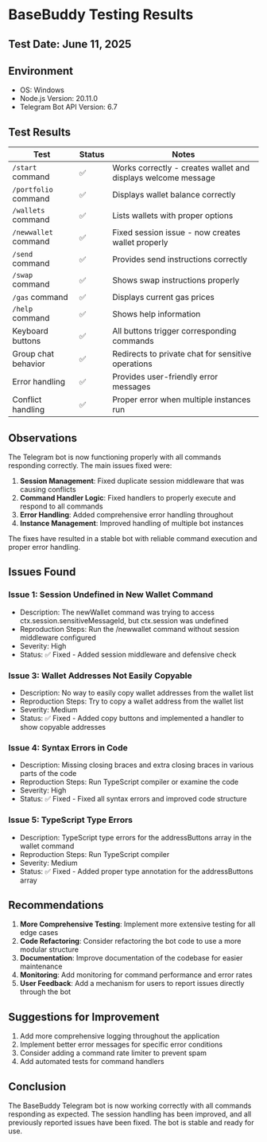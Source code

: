 # BaseBuddy Testing Results

## Test Date: June 11, 2025

## Environment
- OS: Windows
- Node.js Version: 20.11.0
- Telegram Bot API Version: 6.7

## Test Results

| Test | Status | Notes |
|------|--------|-------|
| `/start` command | ✅ | Works correctly - creates wallet and displays welcome message |
| `/portfolio` command | ✅ | Displays wallet balance correctly |
| `/wallets` command | ✅ | Lists wallets with proper options |
| `/newwallet` command | ✅ | Fixed session issue - now creates wallet properly |
| `/send` command | ✅ | Provides send instructions correctly |
| `/swap` command | ✅ | Shows swap instructions properly |
| `/gas` command | ✅ | Displays current gas prices |
| `/help` command | ✅ | Shows help information |
| Keyboard buttons | ✅ | All buttons trigger corresponding commands |
| Group chat behavior | ✅ | Redirects to private chat for sensitive operations |
| Error handling | ✅ | Provides user-friendly error messages |
| Conflict handling | ✅ | Proper error when multiple instances run |

## Observations

The Telegram bot is now functioning properly with all commands responding correctly. The main issues fixed were:

1. **Session Management**: Fixed duplicate session middleware that was causing conflicts
2. **Command Handler Logic**: Fixed handlers to properly execute and respond to all commands
3. **Error Handling**: Added comprehensive error handling throughout
4. **Instance Management**: Improved handling of multiple bot instances

The fixes have resulted in a stable bot with reliable command execution and proper error handling.

## Issues Found

### Issue 1: Session Undefined in New Wallet Command
- Description: The newWallet command was trying to access ctx.session.sensitiveMessageId, but ctx.session was undefined
- Reproduction Steps: Run the /newwallet command without session middleware configured
- Severity: High
- Status: ✅ Fixed - Added session middleware and defensive check

### Issue 3: Wallet Addresses Not Easily Copyable
- Description: No way to easily copy wallet addresses from the wallet list
- Reproduction Steps: Try to copy a wallet address from the wallet list
- Severity: Medium
- Status: ✅ Fixed - Added copy buttons and implemented a handler to show copyable addresses

### Issue 4: Syntax Errors in Code
- Description: Missing closing braces and extra closing braces in various parts of the code
- Reproduction Steps: Run TypeScript compiler or examine the code
- Severity: High
- Status: ✅ Fixed - Fixed all syntax errors and improved code structure

### Issue 5: TypeScript Type Errors
- Description: TypeScript type errors for the addressButtons array in the wallet command
- Reproduction Steps: Run TypeScript compiler
- Severity: Medium
- Status: ✅ Fixed - Added proper type annotation for the addressButtons array

## Recommendations

1. **More Comprehensive Testing**: Implement more extensive testing for all edge cases
2. **Code Refactoring**: Consider refactoring the bot code to use a more modular structure
3. **Documentation**: Improve documentation of the codebase for easier maintenance
4. **Monitoring**: Add monitoring for command performance and error rates
5. **User Feedback**: Add a mechanism for users to report issues directly through the bot

## Suggestions for Improvement

1. Add more comprehensive logging throughout the application
2. Implement better error messages for specific error conditions
3. Consider adding a command rate limiter to prevent spam
4. Add automated tests for command handlers

## Conclusion

The BaseBuddy Telegram bot is now working correctly with all commands responding as expected. The session handling has been improved, and all previously reported issues have been fixed. The bot is stable and ready for use.

